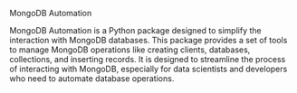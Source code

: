 MongoDB Automation



MongoDB Automation is a Python package designed to simplify the interaction with MongoDB databases. This package provides a set of tools to manage MongoDB operations like creating clients, databases, collections, and inserting records. It is designed to streamline the process of interacting with MongoDB, especially for data scientists and developers who need to automate database operations.


